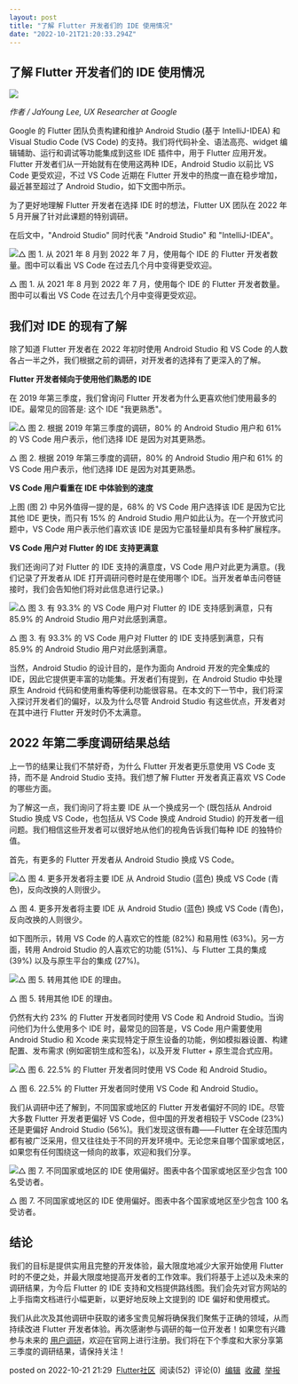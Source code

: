 ```yaml
---
layout: post
title: "了解 Flutter 开发者们的 IDE 使用情况"
date: "2022-10-21T21:20:33.294Z"
---
```

了解 Flutter 开发者们的 IDE 使用情况
-------------------------

![](https://devrel.andfun.cn/devrel/posts/2022/10/PEE2bR.png)

_作者 / JaYoung Lee, UX Researcher at Google_

Google 的 Flutter 团队负责构建和维护 Android Studio (基于 IntelliJ-IDEA) 和 Visual Studio Code (VS Code) 的支持。我们将代码补全、语法高亮、widget 编辑辅助、运行和调试等功能集成到这些 IDE 插件中，用于 Flutter 应用开发。Flutter 开发者们从一开始就有在使用这两种 IDE，Android Studio 以前比 VS Code 更受欢迎，不过 VS Code 近期在 Flutter 开发中的热度一直在稳步增加，最近甚至超过了 Android Studio，如下文图中所示。

为了更好地理解 Flutter 开发者在选择 IDE 时的想法，Flutter UX 团队在 2022 年 5 月开展了针对此课题的特别调研。

在后文中，"Android Studio" 同时代表 "Android Studio" 和 "IntelliJ-IDEA"。

![△ 图 1. 从 2021 年 8 月到 2022 年 7 月，使用每个 IDE 的 Flutter 开发者数量。图中可以看出 VS Code 在过去几个月中变得更受欢迎。](https://devrel.andfun.cn/devrel/posts/2022/10/3CRi1T.png)

△ 图 1. 从 2021 年 8 月到 2022 年 7 月，使用每个 IDE 的 Flutter 开发者数量。图中可以看出 VS Code 在过去几个月中变得更受欢迎。

**我们对 IDE 的现有了解**
-----------------

除了知道 Flutter 开发者在 2022 年初时使用 Android Studio 和 VS Code 的人数各占一半之外，我们根据之前的调研，对开发者的选择有了更深入的了解。

**Flutter 开发者倾向于使用他们熟悉的 IDE**

在 2019 年第三季度，我们曾询问 Flutter 开发者为什么更喜欢他们使用最多的 IDE。最常见的回答是: 这个 IDE "我更熟悉"。

![△ 图 2. 根据 2019 年第三季度的调研，80% 的 Android Studio 用户和 61% 的 VS Code 用户表示，他们选择 IDE 是因为对其更熟悉。](https://devrel.andfun.cn/devrel/posts/2022/10/eRDu2m.png)

△ 图 2. 根据 2019 年第三季度的调研，80% 的 Android Studio 用户和 61% 的 VS Code 用户表示，他们选择 IDE 是因为对其更熟悉。

**VS Code 用户看重在 IDE 中体验到的速度**

上图 (图 2) 中另外值得一提的是，68% 的 VS Code 用户选择该 IDE 是因为它比其他 IDE 更快，而只有 15% 的 Android Studio 用户如此认为。在一个开放式问题中，VS Code 用户表示他们喜欢该 IDE 是因为它虽轻量却具有多种扩展程序。

**VS Code 用户对 Flutter 的 IDE 支持更满意**

我们还询问了对 Flutter 的 IDE 支持的满意度，VS Code 用户对此更为满意。(我们记录了开发者从 IDE 打开调研问卷时是在使用哪个 IDE。当开发者单击问卷链接时，我们会告知他们将对此信息进行记录。)

![△ 图 3. 有 93.3% 的 VS Code 用户对 Flutter 的 IDE 支持感到满意，只有 85.9% 的 Android Studio 用户对此感到满意。](https://devrel.andfun.cn/devrel/posts/2022/10/c3qTBb.png)

△ 图 3. 有 93.3% 的 VS Code 用户对 Flutter 的 IDE 支持感到满意，只有 85.9% 的 Android Studio 用户对此感到满意。

当然，Android Studio 的设计目的，是作为面向 Android 开发的完全集成的 IDE，因此它提供更丰富的功能集。开发者们有提到，在 Android Studio 中处理原生 Android 代码和使用重构等便利功能很容易。在本文的下一节中，我们将深入探讨开发者们的偏好，以及为什么尽管 Android Studio 有这些优点，开发者对在其中进行 Flutter 开发时仍不太满意。

**2022 年第二季度调研结果总结**
--------------------

上一节的结果让我们不禁好奇，为什么 Flutter 开发者更乐意使用 VS Code 支持，而不是 Android Studio 支持。我们想了解 Flutter 开发者真正喜欢 VS Code 的哪些方面。

为了解这一点，我们询问了将主要 IDE 从一个换成另一个 (既包括从 Android Studio 换成 VS Code，也包括从 VS Code 换成 Android Studio) 的开发者一组问题。我们相信这些开发者可以很好地从他们的视角告诉我们每种 IDE 的独特价值。

首先，有更多的 Flutter 开发者从 Android Studio 换成 VS Code。

![△ 图 4. 更多开发者将主要 IDE 从 Android Studio (蓝色) 换成 VS Code (青色)，反向改换的人则很少。](https://devrel.andfun.cn/devrel/posts/2022/10/MUECW1.png)

△ 图 4. 更多开发者将主要 IDE 从 Android Studio (蓝色) 换成 VS Code (青色)，反向改换的人则很少。

如下图所示，转用 VS Code 的人喜欢它的性能 (82%) 和易用性 (63%)。另一方面，转用 Android Studio 的人喜欢它的功能 (51%)、与 Flutter 工具的集成 (39%) 以及与原生平台的集成 (27%)。

![△ 图 5. 转用其他 IDE 的理由。](https://devrel.andfun.cn/devrel/posts/2022/10/QMEE8p.png)

△ 图 5. 转用其他 IDE 的理由。

仍然有大约 23% 的 Flutter 开发者同时使用 VS Code 和 Android Studio。当询问他们为什么使用多个 IDE 时，最常见的回答是，VS Code 用户需要使用 Android Studio 和 Xcode 来实现特定于原生设备的功能，例如模拟器设置、构建配置、发布需求 (例如密钥生成和签名)，以及开发 Flutter + 原生混合式应用。

![△ 图 6. 22.5% 的 Flutter 开发者同时使用 VS Code 和 Android Studio。](https://devrel.andfun.cn/devrel/posts/2022/10/p11WTQ.png)

△ 图 6. 22.5% 的 Flutter 开发者同时使用 VS Code 和 Android Studio。

我们从调研中还了解到，不同国家或地区的 Flutter 开发者偏好不同的 IDE。尽管大多数 Flutter 开发者更偏好 VS Code，但中国的开发者相较于 VSCode (23%) 还是更偏好 Android Studio (56%)。我们发现这很有趣——Flutter 在全球范围内都有被广泛采用，但又往往处于不同的开发环境中。无论您来自哪个国家或地区，如果您有任何围绕这一倾向的故事，欢迎和我们分享。

![△ 图 7. 不同国家或地区的 IDE 使用偏好。图表中各个国家或地区至少包含 100 名受访者。](https://devrel.andfun.cn/devrel/posts/2022/10/QGB3Ob.png)

△ 图 7. 不同国家或地区的 IDE 使用偏好。图表中各个国家或地区至少包含 100 名受访者。

**结论**
------

我们的目标是提供实用且完整的开发体验，最大限度地减少大家开始使用 Flutter 时的不便之处，并最大限度地提高开发者的工作效率。我们将基于上述以及未来的调研结果，为今后 Flutter 的 IDE 支持和文档提供路线图。我们会先对官方网站的上手指南文档进行小幅更新，以更好地反映上文提到的 IDE 偏好和使用模式。

我们从此次及其他调研中获取的诸多宝贵见解将确保我们聚焦于正确的领域，从而持续改进 Flutter 开发者体验。再次感谢参与调研的每一位开发者！如果您有兴趣参与未来的 [用户调研](https://flutter.dev/research-signup)，欢迎在官网上进行注册。我们将在下个季度和大家分享第三季度的调研结果，请保持关注！

posted on 2022-10-21 21:29  [Flutter社区](https://www.cnblogs.com/flutterdev/)  阅读(52)  评论(0)  [编辑](https://i.cnblogs.com/EditPosts.aspx?postid=16814828)  [收藏](javascript:void(0))  [举报](javascript:void(0))